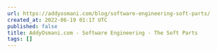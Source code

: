 ```yaml
---
url: https://addyosmani.com/blog/software-engineering-soft-parts/
created_at: 2022-06-19 01:17 UTC
published: false
title: AddyOsmani.com - Software Engineering - The Soft Parts
tags: []
---
```



